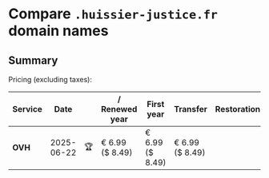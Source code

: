 # Compare `.huissier-justice.fr` domain names

## Summary

Pricing (excluding taxes):

| Service | Date |  | / Renewed year | First year | Transfer | Restoration |
|--|--|--|--|--|--|--|
| **OVH** | 2025-06-22 | 🏆 | € 6.99<br>($ 8.49) | € 6.99<br>($ 8.49) | € 6.99<br>($ 8.49) |  |
